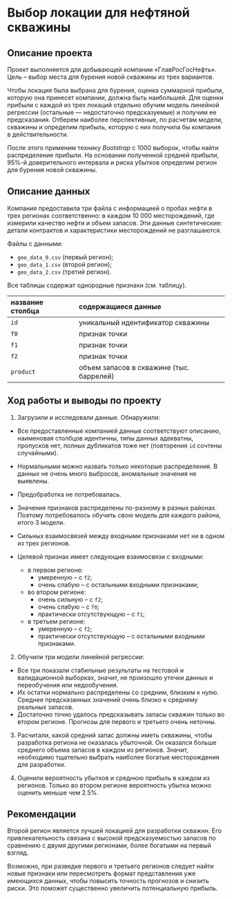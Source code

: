 # Выбор локации для нефтяной скважины
## Описание проекта

Проект выполняется для добывающей компании «ГлавРосГосНефть». Цель – выбор места для бурения новой скважины из трех вариантов.

Чтобы локация была выбрана для бурения, оценка суммарной прибыли, которую она принесет компании, должна быть наибольшей. Для оценки прибыли с каждой из трех локаций отдельно обучим модель линейной регрессии (остальные — недостаточно предсказуемые) и получим ее предсказания. Отберем наиболее перспективные, по расчетам модели, скважины и определим прибыль, которую с них получила бы компания в действительности.

После этого применим технику *Bootstrap* с 1000 выборок, чтобы найти распределение прибыли. На основании полученной средней прибыли, 95%-й доверительного интервала и риска убытков определим регион для бурения новой скважины.

## Описание данных
Компания предоставила три файла с информацией о пробах нефти в трех регионах соответственно: в каждом 10 000 месторождений, где измерили качество нефти и объем запасов. Эти данные синтетические: детали контрактов и характеристики месторождений не разглашаются.

Файлы с данными:
* `geo_data_0.csv` (первый регион);
* `geo_data_1.csv` (второй регион);
* `geo_data_2.csv` (третий регион).

Все таблицы содержат однородные признаки (см. таблицу).

|название столбца|содержащиеся данные|
|:-|:-|
|`id`|уникальный идентификатор скважины|
|`f0`|признак точки|
|`f1`|признак точки|
|`f2`|признак точки|
|`product`|объем запасов в скважине (тыс. баррелей)|

## Ход работы и выводы по проекту
1. Загрузили и исследовали данные. Обнаружили:
* Все предоставленные компанией данные соответствуют описанию, наименовая столбцов идентичны, типы данных адекватны, пропусков нет, полных дубликатов тоже нет (повторения `id` сочтены случайными). 
* Нормальными можно назвать только некоторые распределения. В данных не очень много выбросов, аномальные значения не выявлены. 
* Предобработка не потребовалась.
* Значения признаков распределены по-разному в разных районах. Поэтому потребовалось обучить свою модель для каждого района, итого 3 модели.
* Сильных взаимосвязей между входными признаками нет ни в одном из трех регионов.
* Целевой признак имеет следующие взаимосвязи с входными:

  * в первом регионе:
    * умеренную – с `f2`;
    * очень слабую – с остальными входными признаками;
  * во втором регионе:
    * очень сильную  – с `f2`;
    * очень слабую – с `f0`;
    * практически отсутствующую – с `f1`;
  * в третьем регионе:
    * умеренную – с `f2`;
    * практически отсутствующую – с остальными входными признаками.
  
2. Обучили три модели линейной регрессии:
* Все три показали стабильные результаты на тестовой и валидационной выборках, значит, не произошло утечки данных и переобучения или недообучения. 
* Их остатки нормально распределены со средним, близким к нулю. Среднее предсказанных значений очень близко к среднему реальных запасов.
* Достаточно точно удалось предсказывать запасы скважин только во втором регионе. Прогнозы для первого и третьего очень неточны.  

3. Расчитали, какой средний запас должны иметь скважины, чтобы разработка региона не оказалась убыточной. Он оказался больше среднего объема запасов в каждом из регионов. Значит, необходимо тщательно выбрать наиболее богатые месторождения для разработки.

4. Оценили вероятность убытков и среднюю прибыль в каждом из регионов. Только во втором регионе вероятность убытка можно оценить меньше чем 2.5%. 
## Рекомендации
Второй регион является лучшей локацией для разработки скважин. Его привлекательность связана с высокой предсказуемостью запасов по сравнению с двумя другими регионами, более богатыми на первый взгляд. 

Возможно, при разведке первого и третьего регионов следует найти новые признаки или пересмотреть формат представления уже имеющихся данных, чтобы повысить точность прогнозов и снизить риски. Это поможет существенно увеличить потенциальную прибыль.
